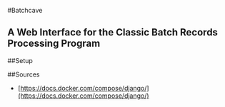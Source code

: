 #Batchcave
## A Web Interface for the Classic Batch Records Processing Program

##Setup



##Sources
* [https://docs.docker.com/compose/django/](https://docs.docker.com/compose/django/)
